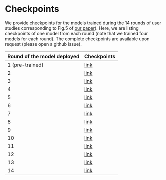 # Checkpoints
We provide checkpoints for the models trained during the 14 rounds of user studies corresponding to Fig.5 of [our paper](https://arxiv.org/pdf/2108.04812.pdf)).
Here, we are listing checkpoints of one model from each round (note that we trained four models for each round). The complete checkpoints are available upon request (please open a github issue). 


| Round of the model deployed | Checkpoints   |
| ------------- | ------------- |
| 1 (pre-trained)   |  [link](https://drive.google.com/file/d/1UyCoNHgoDQP980C97aBbKgxLO6dGJ-1J/view?usp=sharing)  |
| 2   |  [link](https://drive.google.com/file/d/1simIfgxDrKkghP4v0Uq5fcAPo8oIqmC-/view?usp=sharing)  |
| 3   |  [link](https://drive.google.com/file/d/1Zz7UGt7S1bgcKZC_pLz2p3sWurIFa20Z/view?usp=sharing)  |
| 4   |  [link](https://drive.google.com/file/d/1ZhHEuwq7baCGwF5hNncMsirbKEnNlgRt/view?usp=sharing)  |
| 5   |  [link](https://drive.google.com/file/d/14aGwz_q7LEf6DtpPQI7lYCvST5A9B7Dh/view?usp=sharing)  |
| 6   |  [link](https://drive.google.com/file/d/1BSLqMrnpCjau1FO3ObriY4AOJH2KWVUn/view?usp=sharing)  |
| 7   |  [link](https://drive.google.com/file/d/1A_Rvbqgbsx5jUpASAyzftPa0X_MTOONl/view?usp=sharing)  |
| 8   |  [link](https://drive.google.com/file/d/1xeeo3D6TuWu5O0xrge1zOxbNOM7wdLGh/view?usp=sharing)  |
| 9   |  [link](https://drive.google.com/file/d/1d-EOOPip4wmpm2IW4YDkTDX8TK_fjrrs/view?usp=sharing)  |
| 10   |  [link](https://drive.google.com/file/d/1KOSxlirGQXadYeA_QG2JqbVp2G2lwgkq/view?usp=sharing)  |
| 11   |  [link](https://drive.google.com/file/d/1BWOnZO7zCbXJHsaKTTdevaPVJFvAxNPi/view?usp=sharing)  |
| 12   |  [link](https://drive.google.com/file/d/1DJv9_YyMW59QByUZaem3enq5czhcbHqH/view?usp=sharing)  |
| 13   |  [link](https://drive.google.com/file/d/12tgn0Ay-LfzcqmwUyJtnCxAyAdPPJPzO/view?usp=sharing)  |
| 14   |  [link](https://drive.google.com/file/d/1gmTh1RsT-94e2YsizTEh7bqMgk2gD0Yg/view?usp=sharing)  |


